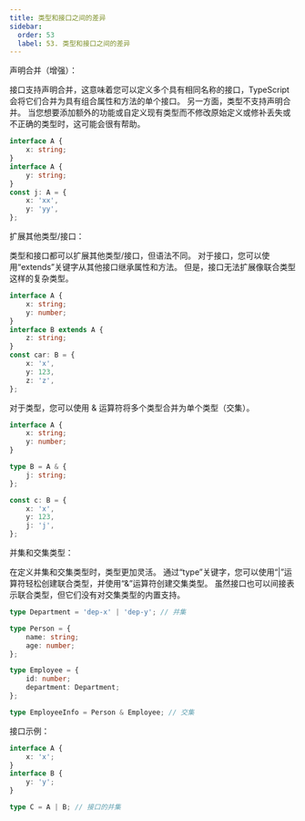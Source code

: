 ```yaml
---
title: 类型和接口之间的差异
sidebar:
  order: 53
  label: 53. 类型和接口之间的差异
---
```



声明合并（增强）：

接口支持声明合并，这意味着您可以定义多个具有相同名称的接口，TypeScript 会将它们合并为具有组合属性和方法的单个接口。 另一方面，类型不支持声明合并。 当您想要添加额外的功能或自定义现有类型而不修改原始定义或修补丢失或不正确的类型时，这可能会很有帮助。

```typescript
interface A {
    x: string;
}
interface A {
    y: string;
}
const j: A = {
    x: 'xx',
    y: 'yy',
};
```

扩展其他类型/接口：

类型和接口都可以扩展其他类型/接口，但语法不同。 对于接口，您可以使用“extends”关键字从其他接口继承属性和方法。 但是，接口无法扩展像联合类型这样的复杂类型。

```typescript
interface A {
    x: string;
    y: number;
}
interface B extends A {
    z: string;
}
const car: B = {
    x: 'x',
    y: 123,
    z: 'z',
};
```

对于类型，您可以使用 & 运算符将多个类型合并为单个类型（交集）。

```typescript
interface A {
    x: string;
    y: number;
}

type B = A & {
    j: string;
};

const c: B = {
    x: 'x',
    y: 123,
    j: 'j',
};
```

并集和交集类型：

在定义并集和交集类型时，类型更加灵活。 通过“type”关键字，您可以使用“|”运算符轻松创建联合类型，并使用“&”运算符创建交集类型。 虽然接口也可以间接表示联合类型，但它们没有对交集类型的内置支持。

```typescript
type Department = 'dep-x' | 'dep-y'; // 并集

type Person = {
    name: string;
    age: number;
};

type Employee = {
    id: number;
    department: Department;
};

type EmployeeInfo = Person & Employee; // 交集
```

接口示例：

```typescript
interface A {
    x: 'x';
}
interface B {
    y: 'y';
}

type C = A | B; // 接口的并集
```

